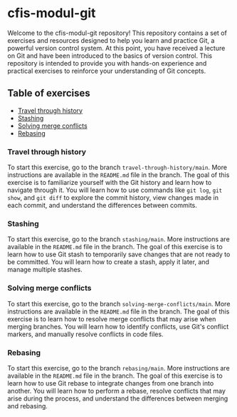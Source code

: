 # cfis-modul-git

Welcome to the cfis-modul-git repository! This repository contains a set of exercises and resources designed to help you learn and practice Git, a powerful version control system. At this point, you have received a lecture on Git and have been introduced to the basics of version control. This repository is intended to provide you with hands-on experience and practical exercises to reinforce your understanding of Git concepts.
## Table of exercises
- [Travel through history](#travel-through-history)
- [Stashing](#stashing)
- [Solving merge conflicts](#solving-merge-conflicts)
- [Rebasing](#rebasing)

### Travel through history

To start this exercise, go to the branch `travel-through-history/main`. More instructions are available in the `README.md` file in the branch. The goal of this exercise is to familiarize yourself with the Git history and learn how to navigate through it. You will learn how to use commands like `git log`, `git show`, and `git diff` to explore the commit history, view changes made in each commit, and understand the differences between commits.

### Stashing

To start this exercise, go to the branch `stashing/main`. More instructions are available in the `README.md` file in the branch. The goal of this exercise is to learn how to use Git stash to temporarily save changes that are not ready to be committed. You will learn how to create a stash, apply it later, and manage multiple stashes.

### Solving merge conflicts

To start this exercise, go to the branch `solving-merge-conflicts/main`. More instructions are available in the `README.md` file in the branch. The goal of this exercise is to learn how to resolve merge conflicts that may arise when merging branches. You will learn how to identify conflicts, use Git's conflict markers, and manually resolve conflicts in code files.

### Rebasing

To start this exercise, go to the branch `rebasing/main`. More instructions are available in the `README.md` file in the branch. The goal of this exercise is to learn how to use Git rebase to integrate changes from one branch into another. You will learn how to perform a rebase, resolve conflicts that may arise during the process, and understand the differences between merging and rebasing.
